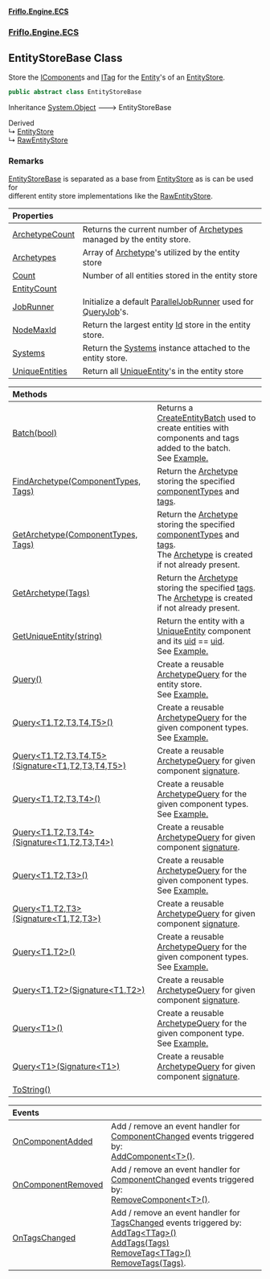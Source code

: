 #### [Friflo.Engine.ECS](index.md 'index')
### [Friflo.Engine.ECS](Friflo.Engine.ECS.md 'Friflo.Engine.ECS')

## EntityStoreBase Class

Store the [IComponent](IComponent.md 'Friflo.Engine.ECS.IComponent')s and [ITag](ITag.md 'Friflo.Engine.ECS.ITag') for the [Entity](Entity.md 'Friflo.Engine.ECS.Entity')'s of an [EntityStore](EntityStore.md 'Friflo.Engine.ECS.EntityStore').

```csharp
public abstract class EntityStoreBase
```

Inheritance [System.Object](https://docs.microsoft.com/en-us/dotnet/api/System.Object 'System.Object') &#129106; EntityStoreBase

Derived  
&#8627; [EntityStore](EntityStore.md 'Friflo.Engine.ECS.EntityStore')  
&#8627; [RawEntityStore](RawEntityStore.md 'Friflo.Engine.ECS.RawEntityStore')

### Remarks
[EntityStoreBase](EntityStoreBase.md 'Friflo.Engine.ECS.EntityStoreBase') is separated as a base from [EntityStore](EntityStore.md 'Friflo.Engine.ECS.EntityStore') as is can be used for<br/>
            different entity store implementations like the [RawEntityStore](RawEntityStore.md 'Friflo.Engine.ECS.RawEntityStore').

| Properties | |
| :--- | :--- |
| [ArchetypeCount](EntityStoreBase.ArchetypeCount.md 'Friflo.Engine.ECS.EntityStoreBase.ArchetypeCount') | Returns the current number of [Archetypes](EntityStoreBase.Archetypes.md 'Friflo.Engine.ECS.EntityStoreBase.Archetypes') managed by the entity store. |
| [Archetypes](EntityStoreBase.Archetypes.md 'Friflo.Engine.ECS.EntityStoreBase.Archetypes') | Array of [Archetype](Archetype.md 'Friflo.Engine.ECS.Archetype')'s utilized by the entity store |
| [Count](EntityStoreBase.Count.md 'Friflo.Engine.ECS.EntityStoreBase.Count') | Number of all entities stored in the entity store |
| [EntityCount](EntityStoreBase.EntityCount.md 'Friflo.Engine.ECS.EntityStoreBase.EntityCount') | |
| [JobRunner](EntityStoreBase.JobRunner.md 'Friflo.Engine.ECS.EntityStoreBase.JobRunner') | Initialize a default [ParallelJobRunner](ParallelJobRunner.md 'Friflo.Engine.ECS.ParallelJobRunner') used for [QueryJob](QueryJob.md 'Friflo.Engine.ECS.QueryJob')'s. |
| [NodeMaxId](EntityStoreBase.NodeMaxId.md 'Friflo.Engine.ECS.EntityStoreBase.NodeMaxId') | Return the largest entity [Id](Entity.Id.md 'Friflo.Engine.ECS.Entity.Id') store in the entity store. |
| [Systems](EntityStoreBase.Systems.md 'Friflo.Engine.ECS.EntityStoreBase.Systems') | Return the [Systems](Systems.md 'Friflo.Engine.ECS.Systems') instance attached to the entity store. |
| [UniqueEntities](EntityStoreBase.UniqueEntities.md 'Friflo.Engine.ECS.EntityStoreBase.UniqueEntities') | Return all [UniqueEntity](UniqueEntity.md 'Friflo.Engine.ECS.UniqueEntity')'s in the entity store |

| Methods | |
| :--- | :--- |
| [Batch(bool)](EntityStoreBase.Batch(bool).md 'Friflo.Engine.ECS.EntityStoreBase.Batch(bool)') | Returns a [CreateEntityBatch](CreateEntityBatch.md 'Friflo.Engine.ECS.CreateEntityBatch') used to create entities with components and tags added to the batch.<br/> See <a href="https://github.com/friflo/Friflo.Json.Fliox/blob/main/Engine/README.md#batch---create-entity">Example.</a> |
| [FindArchetype(ComponentTypes, Tags)](EntityStoreBase.FindArchetype(ComponentTypes,Tags).md 'Friflo.Engine.ECS.EntityStoreBase.FindArchetype(Friflo.Engine.ECS.ComponentTypes, Friflo.Engine.ECS.Tags)') | Return the [Archetype](Archetype.md 'Friflo.Engine.ECS.Archetype') storing the specified [componentTypes](EntityStoreBase.FindArchetype(ComponentTypes,Tags).md#Friflo.Engine.ECS.EntityStoreBase.FindArchetype(Friflo.Engine.ECS.ComponentTypes,Friflo.Engine.ECS.Tags).componentTypes 'Friflo.Engine.ECS.EntityStoreBase.FindArchetype(Friflo.Engine.ECS.ComponentTypes, Friflo.Engine.ECS.Tags).componentTypes') and [tags](EntityStoreBase.FindArchetype(ComponentTypes,Tags).md#Friflo.Engine.ECS.EntityStoreBase.FindArchetype(Friflo.Engine.ECS.ComponentTypes,Friflo.Engine.ECS.Tags).tags 'Friflo.Engine.ECS.EntityStoreBase.FindArchetype(Friflo.Engine.ECS.ComponentTypes, Friflo.Engine.ECS.Tags).tags').<br/> |
| [GetArchetype(ComponentTypes, Tags)](EntityStoreBase.GetArchetype(ComponentTypes,Tags).md 'Friflo.Engine.ECS.EntityStoreBase.GetArchetype(Friflo.Engine.ECS.ComponentTypes, Friflo.Engine.ECS.Tags)') | Return the [Archetype](Archetype.md 'Friflo.Engine.ECS.Archetype') storing the specified [componentTypes](EntityStoreBase.GetArchetype(ComponentTypes,Tags).md#Friflo.Engine.ECS.EntityStoreBase.GetArchetype(Friflo.Engine.ECS.ComponentTypes,Friflo.Engine.ECS.Tags).componentTypes 'Friflo.Engine.ECS.EntityStoreBase.GetArchetype(Friflo.Engine.ECS.ComponentTypes, Friflo.Engine.ECS.Tags).componentTypes') and [tags](EntityStoreBase.GetArchetype(ComponentTypes,Tags).md#Friflo.Engine.ECS.EntityStoreBase.GetArchetype(Friflo.Engine.ECS.ComponentTypes,Friflo.Engine.ECS.Tags).tags 'Friflo.Engine.ECS.EntityStoreBase.GetArchetype(Friflo.Engine.ECS.ComponentTypes, Friflo.Engine.ECS.Tags).tags').<br/> The [Archetype](Archetype.md 'Friflo.Engine.ECS.Archetype') is created if not already present. |
| [GetArchetype(Tags)](EntityStoreBase.GetArchetype(Tags).md 'Friflo.Engine.ECS.EntityStoreBase.GetArchetype(Friflo.Engine.ECS.Tags)') | Return the [Archetype](Archetype.md 'Friflo.Engine.ECS.Archetype') storing the specified [tags](EntityStoreBase.GetArchetype(Tags).md#Friflo.Engine.ECS.EntityStoreBase.GetArchetype(Friflo.Engine.ECS.Tags).tags 'Friflo.Engine.ECS.EntityStoreBase.GetArchetype(Friflo.Engine.ECS.Tags).tags').<br/> The [Archetype](Archetype.md 'Friflo.Engine.ECS.Archetype') is created if not already present. |
| [GetUniqueEntity(string)](EntityStoreBase.GetUniqueEntity(string).md 'Friflo.Engine.ECS.EntityStoreBase.GetUniqueEntity(string)') | Return the entity with a [UniqueEntity](UniqueEntity.md 'Friflo.Engine.ECS.UniqueEntity') component and its [uid](UniqueEntity.uid.md 'Friflo.Engine.ECS.UniqueEntity.uid') == [uid](EntityStoreBase.GetUniqueEntity(string).md#Friflo.Engine.ECS.EntityStoreBase.GetUniqueEntity(string).uid 'Friflo.Engine.ECS.EntityStoreBase.GetUniqueEntity(string).uid').<br/> See <a href="https://github.com/friflo/Friflo.Json.Fliox/blob/main/Engine/README.md#unique-entity">Example.</a> |
| [Query()](EntityStoreBase.Query().md 'Friflo.Engine.ECS.EntityStoreBase.Query()') | Create a reusable [ArchetypeQuery](ArchetypeQuery.md 'Friflo.Engine.ECS.ArchetypeQuery') for the entity store.<br/> See <a href="https://github.com/friflo/Friflo.Json.Fliox/blob/main/Engine/README.md#query-entities">Example.</a> |
| [Query&lt;T1,T2,T3,T4,T5&gt;()](EntityStoreBase.Query_T1,T2,T3,T4,T5_().md 'Friflo.Engine.ECS.EntityStoreBase.Query<T1,T2,T3,T4,T5>()') | Create a reusable [ArchetypeQuery](ArchetypeQuery.md 'Friflo.Engine.ECS.ArchetypeQuery') for the given component types.<br/> See <a href="https://github.com/friflo/Friflo.Json.Fliox/blob/main/Engine/README.md#query-entities">Example.</a> |
| [Query&lt;T1,T2,T3,T4,T5&gt;(Signature&lt;T1,T2,T3,T4,T5&gt;)](EntityStoreBase.Query_T1,T2,T3,T4,T5_(Signature_T1,T2,T3,T4,T5_).md 'Friflo.Engine.ECS.EntityStoreBase.Query<T1,T2,T3,T4,T5>(Friflo.Engine.ECS.Signature<T1,T2,T3,T4,T5>)') | Create a reusable [ArchetypeQuery](ArchetypeQuery.md 'Friflo.Engine.ECS.ArchetypeQuery') for given component [signature](EntityStoreBase.Query_T1,T2,T3,T4,T5_(Signature_T1,T2,T3,T4,T5_).md#Friflo.Engine.ECS.EntityStoreBase.Query_T1,T2,T3,T4,T5_(Friflo.Engine.ECS.Signature_T1,T2,T3,T4,T5_).signature 'Friflo.Engine.ECS.EntityStoreBase.Query<T1,T2,T3,T4,T5>(Friflo.Engine.ECS.Signature<T1,T2,T3,T4,T5>).signature'). |
| [Query&lt;T1,T2,T3,T4&gt;()](EntityStoreBase.Query_T1,T2,T3,T4_().md 'Friflo.Engine.ECS.EntityStoreBase.Query<T1,T2,T3,T4>()') | Create a reusable [ArchetypeQuery](ArchetypeQuery.md 'Friflo.Engine.ECS.ArchetypeQuery') for the given component types.<br/> See <a href="https://github.com/friflo/Friflo.Json.Fliox/blob/main/Engine/README.md#query-entities">Example.</a> |
| [Query&lt;T1,T2,T3,T4&gt;(Signature&lt;T1,T2,T3,T4&gt;)](EntityStoreBase.Query_T1,T2,T3,T4_(Signature_T1,T2,T3,T4_).md 'Friflo.Engine.ECS.EntityStoreBase.Query<T1,T2,T3,T4>(Friflo.Engine.ECS.Signature<T1,T2,T3,T4>)') | Create a reusable [ArchetypeQuery](ArchetypeQuery.md 'Friflo.Engine.ECS.ArchetypeQuery') for given component [signature](EntityStoreBase.Query_T1,T2,T3,T4_(Signature_T1,T2,T3,T4_).md#Friflo.Engine.ECS.EntityStoreBase.Query_T1,T2,T3,T4_(Friflo.Engine.ECS.Signature_T1,T2,T3,T4_).signature 'Friflo.Engine.ECS.EntityStoreBase.Query<T1,T2,T3,T4>(Friflo.Engine.ECS.Signature<T1,T2,T3,T4>).signature'). |
| [Query&lt;T1,T2,T3&gt;()](EntityStoreBase.Query_T1,T2,T3_().md 'Friflo.Engine.ECS.EntityStoreBase.Query<T1,T2,T3>()') | Create a reusable [ArchetypeQuery](ArchetypeQuery.md 'Friflo.Engine.ECS.ArchetypeQuery') for the given component types.<br/> See <a href="https://github.com/friflo/Friflo.Json.Fliox/blob/main/Engine/README.md#query-entities">Example.</a> |
| [Query&lt;T1,T2,T3&gt;(Signature&lt;T1,T2,T3&gt;)](EntityStoreBase.Query_T1,T2,T3_(Signature_T1,T2,T3_).md 'Friflo.Engine.ECS.EntityStoreBase.Query<T1,T2,T3>(Friflo.Engine.ECS.Signature<T1,T2,T3>)') | Create a reusable [ArchetypeQuery](ArchetypeQuery.md 'Friflo.Engine.ECS.ArchetypeQuery') for given component [signature](EntityStoreBase.Query_T1,T2,T3_(Signature_T1,T2,T3_).md#Friflo.Engine.ECS.EntityStoreBase.Query_T1,T2,T3_(Friflo.Engine.ECS.Signature_T1,T2,T3_).signature 'Friflo.Engine.ECS.EntityStoreBase.Query<T1,T2,T3>(Friflo.Engine.ECS.Signature<T1,T2,T3>).signature'). |
| [Query&lt;T1,T2&gt;()](EntityStoreBase.Query_T1,T2_().md 'Friflo.Engine.ECS.EntityStoreBase.Query<T1,T2>()') | Create a reusable [ArchetypeQuery](ArchetypeQuery.md 'Friflo.Engine.ECS.ArchetypeQuery') for the given component types.<br/> See <a href="https://github.com/friflo/Friflo.Json.Fliox/blob/main/Engine/README.md#query-entities">Example.</a> |
| [Query&lt;T1,T2&gt;(Signature&lt;T1,T2&gt;)](EntityStoreBase.Query_T1,T2_(Signature_T1,T2_).md 'Friflo.Engine.ECS.EntityStoreBase.Query<T1,T2>(Friflo.Engine.ECS.Signature<T1,T2>)') | Create a reusable [ArchetypeQuery](ArchetypeQuery.md 'Friflo.Engine.ECS.ArchetypeQuery') for given component [signature](EntityStoreBase.Query_T1,T2_(Signature_T1,T2_).md#Friflo.Engine.ECS.EntityStoreBase.Query_T1,T2_(Friflo.Engine.ECS.Signature_T1,T2_).signature 'Friflo.Engine.ECS.EntityStoreBase.Query<T1,T2>(Friflo.Engine.ECS.Signature<T1,T2>).signature'). |
| [Query&lt;T1&gt;()](EntityStoreBase.Query_T1_().md 'Friflo.Engine.ECS.EntityStoreBase.Query<T1>()') | Create a reusable [ArchetypeQuery](ArchetypeQuery.md 'Friflo.Engine.ECS.ArchetypeQuery') for the given component type.<br/> See <a href="https://github.com/friflo/Friflo.Json.Fliox/blob/main/Engine/README.md#query-entities">Example.</a> |
| [Query&lt;T1&gt;(Signature&lt;T1&gt;)](EntityStoreBase.Query_T1_(Signature_T1_).md 'Friflo.Engine.ECS.EntityStoreBase.Query<T1>(Friflo.Engine.ECS.Signature<T1>)') | Create a reusable [ArchetypeQuery](ArchetypeQuery.md 'Friflo.Engine.ECS.ArchetypeQuery') for given component [signature](EntityStoreBase.Query_T1_(Signature_T1_).md#Friflo.Engine.ECS.EntityStoreBase.Query_T1_(Friflo.Engine.ECS.Signature_T1_).signature 'Friflo.Engine.ECS.EntityStoreBase.Query<T1>(Friflo.Engine.ECS.Signature<T1>).signature'). |
| [ToString()](EntityStoreBase.ToString().md 'Friflo.Engine.ECS.EntityStoreBase.ToString()') | |

| Events | |
| :--- | :--- |
| [OnComponentAdded](EntityStoreBase.OnComponentAdded.md 'Friflo.Engine.ECS.EntityStoreBase.OnComponentAdded') | Add / remove an event handler for [ComponentChanged](ComponentChanged.md 'Friflo.Engine.ECS.ComponentChanged') events triggered by: <br/>[AddComponent&lt;T&gt;()](Entity.AddComponent_T_().md 'Friflo.Engine.ECS.Entity.AddComponent<T>()'). |
| [OnComponentRemoved](EntityStoreBase.OnComponentRemoved.md 'Friflo.Engine.ECS.EntityStoreBase.OnComponentRemoved') | Add / remove an event handler for [ComponentChanged](ComponentChanged.md 'Friflo.Engine.ECS.ComponentChanged') events triggered by: <br/>[RemoveComponent&lt;T&gt;()](Entity.RemoveComponent_T_().md 'Friflo.Engine.ECS.Entity.RemoveComponent<T>()'). |
| [OnTagsChanged](EntityStoreBase.OnTagsChanged.md 'Friflo.Engine.ECS.EntityStoreBase.OnTagsChanged') | Add / remove an event handler for [TagsChanged](TagsChanged.md 'Friflo.Engine.ECS.TagsChanged') events triggered by:<br/>[AddTag&lt;TTag&gt;()](Entity.AddTag_TTag_().md 'Friflo.Engine.ECS.Entity.AddTag<TTag>()')<br/>[AddTags(Tags)](Entity.AddTags(Tags).md 'Friflo.Engine.ECS.Entity.AddTags(Friflo.Engine.ECS.Tags)')<br/>[RemoveTag&lt;TTag&gt;()](Entity.RemoveTag_TTag_().md 'Friflo.Engine.ECS.Entity.RemoveTag<TTag>()')<br/>[RemoveTags(Tags)](Entity.RemoveTags(Tags).md 'Friflo.Engine.ECS.Entity.RemoveTags(Friflo.Engine.ECS.Tags)'). |
